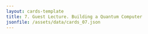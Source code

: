 ```yaml
---
layout: cards-template
title: 7. Guest Lecture. Building a Quantum Computer
jsonfile: /assets/data/cards_07.json
---
```

